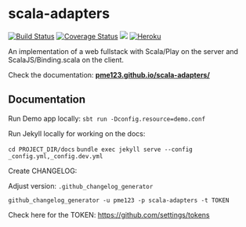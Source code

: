 # scala-adapters
[![Build Status](https://travis-ci.org/pme123/scala-adapters.svg?branch=master)](https://travis-ci.org/pme123/scala-adapters)
[![Coverage Status](https://coveralls.io/repos/github/pme123/scala-adapters/badge.svg?branch=master)](https://coveralls.io/github/pme123/scala-adapters?branch=master)
[![](https://jitpack.io/v/pme123/scala-adapters.svg)](https://jitpack.io/#pme123/scala-adapters)
[![Heroku](http://heroku-badge.herokuapp.com/?app=tranquil-reef-73468)](https://tranquil-reef-73468.herokuapp.com)

An implementation of a web fullstack with Scala/Play on the server and ScalaJS/Binding.scala on the client.

Check the documentation: **[pme123.github.io/scala-adapters/](https://pme123.github.io/scala-adapters/)**

## Documentation

Run Demo app locally:
`sbt run -Dconfig.resource=demo.conf`

Run Jekyll locally for working on the docs:

`cd PROJECT_DIR/docs` 
`bundle exec jekyll serve --config _config.yml,_config.dev.yml`

Create CHANGELOG:

Adjust version: `.github_changelog_generator`

`github_changelog_generator -u pme123 -p scala-adapters -t TOKEN`

Check here for the TOKEN: https://github.com/settings/tokens
